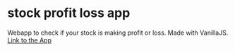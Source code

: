 # stock profit loss app
Webapp to check if your stock is making profit or loss. Made with VanillaJS. <br>
[Link to the App](https://stonks-profit-or-loss.netlify.app/ "stocks profit loss")
